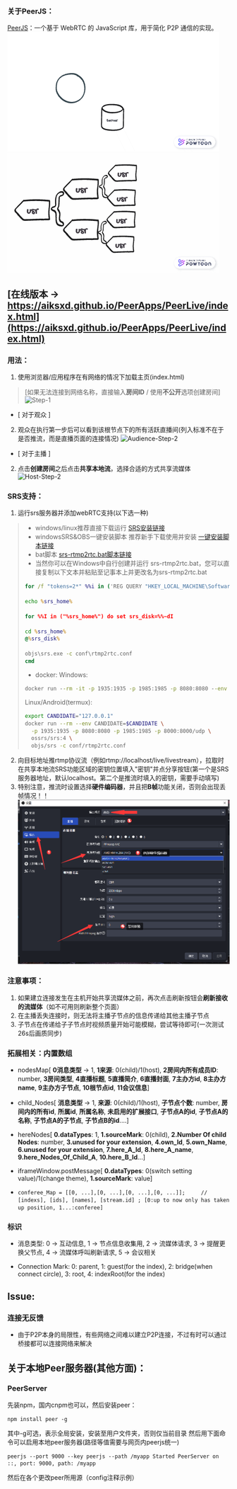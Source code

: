 ### **关于PeerJS**：
[PeerJS](https://peerjs.com/)：一个基于 WebRTC 的 JavaScript 库，用于简化 P2P 通信的实现。
![P2PGIF](https://github.com/aiksxd/material/blob/main/img/P2PGIF.gif)
![DeliverGIF](https://github.com/aiksxd/material/blob/main/img/DeliverGIF.gif)

## [在线版本 -> https://aiksxd.github.io/PeerApps/PeerLive/index.html](https://aiksxd.github.io/PeerApps/PeerLive/index.html)

### 用法：
1. 使用浏览器/应用程序在有网络的情况下加载主页(index.html)
> [如果无法连接到网络名称，直接输入**房间ID** / 使用**不公开**选项创建房间]
![Step-1](https://s21.ax1x.com/2025/02/01/pEZUrJ1.png)

+ [ 对于观众 ]
2. 观众在执行第一步后可以看到该根节点下的所有活跃直播间(列入标准不在于是否推流，而是直播页面的连接情况)
![Audience-Step-2](https://s21.ax1x.com/2025/02/01/pEZUyz6.png)

+ [ 对于主播 ]
2. 点击**创建房间**之后点击**共享本地流**，选择合适的方式共享流媒体
![Host-Step-2](https://s21.ax1x.com/2025/02/01/pEZUsRx.png)

### **SRS支持**：
1. 运行srs服务器并添加webRTC支持(以下选一种)
> + windows/linux推荐直接下载运行
> [SRS安装链接](https://github.com/ossrs/srs/releases)
> + windowsSRS&OBS一键安装脚本 推荐新手下载使用并安装
> [一键安装脚本链接](https://github.com/aiksxd/P2P-Live-Web/releases/download/v13/Window-Peerlive_0.1.0_x64-setup.exe)
> + bat脚本
> [srs-rtmp2rtc.bat脚本链接](https://github.com/aiksxd/P2P-Live-Web/blob/main/srs-rtmp2rtc.bat)
> + 当然你可以在Windows中自行创建并运行 srs-rtmp2rtc.bat，您可以直接复制以下文本并粘贴至记事本上并更改名为srs-rtmp2rtc.bat
> ```bat
> for /f "tokens=2*" %%i in ('REG QUERY "HKEY_LOCAL_MACHINE\Software\Microsoft\Windows\CurrentVersion\App Paths\srs\ins_dir"') do set srs_home=%%j
> 
> echo %srs_home%
> 
> for %%I in ("%srs_home%") do set srs_disk=%%~dI
> 
> cd %srs_home%
> @%srs_disk%
> 
> objs\srs.exe -c conf\rtmp2rtc.conf
> cmd
> ```
> + docker:
> Windows: 
> ```cmd
> docker run --rm -it -p 1935:1935 -p 1985:1985 -p 8080:8080 --env CANDIDATE=127.0.0.1 -p 8000:8000/udp registry.cn-hangzhou.aliyuncs.com/ossrs/srs:5 ./objs/srs -c conf/rtmp2rtc.conf`
> ```
> Linux/Android(termux):
> ```sh
> export CANDIDATE="127.0.0.1"
> docker run --rm --env CANDIDATE=$CANDIDATE \
>   -p 1935:1935 -p 8080:8080 -p 1985:1985 -p 8000:8000/udp \
>   ossrs/srs:4 \
>   objs/srs -c conf/rtmp2rtc.conf
> ```

2. 向目标地址推rtmp协议流（例如rtmp://localhost/live/livestream），拉取时在共享本地流SRS功能区域的密钥位置填入"密钥"并点分享按钮(第一个是SRS服务器地址，默认localhost。第二个是推流时填入的密钥，需要手动填写)
3. 特别注意，推流时设置选择**硬件编码器**，并且把**B帧**功能关闭，否则会出现丢帧情况！！
![Host-Step-3](https://github.com/zilinkids/P2P-MDmaterial/blob/main/Host-Step-3-zh.png)

### **注意事项**：
1. 如果建立连接发生在主机开始共享流媒体之前，再次点击刷新按钮会**刷新接收的流媒体**（如不可用则刷新整个页面）
2. 在主播丢失连接时，则无法将主播子节点的信息传递给其他主播子节点
3. 子节点在传递给子子节点时视频质量开始可能模糊，尝试等待即可(一次测试26s后画质同步)


### 拓展相关：内置数组
+ nodesMap[ **0消息类型** -> 1, **1来源**: 0(child)/1(host), **2房间内所有成员ID**: number, **3房间类型**, **4直播标题**, **5直播简介**, **6直播封面**, **7主办方id**, **8主办方name**, **9主办方子节点**, **10根节点id**, **11会议信息**]

+ child_Nodes[ **消息类型** -> 1, **来源**: 0(child)/1(host), **子节点个数**: number, **房间内的所有id**, **所属id**, **所属名称**, **未启用的扩展接口**, **子节点A的id**, **子节点A的名称**, **子节点A的子节点**, **子节点B的id**....]

+ hereNodes[ **0.dataTypes**: 1, **1.sourceMark**: 0(child), **2.Number Of child Nodes**: number, **3.unused for your extension**, **4.own_Id**, **5.own_Name**, **6.unused for your extension**, **7.here_A_Id**, **8.here_A_name**, **9.here_Nodes_Of_Child_A**, **10.here_B_Id**...]

+ iframeWindow.postMessage[ **0.dataTypes**: 0(switch setting value)/1(change theme), **1.sourceMark**: value]

+ `conferee_Map = [[0, ...],[0, ...],[0, ...],[0, ...]];     // [indexs], [ids], [names], [stream.id] ; [0:up to now only has taken up position, 1...:conferee]`

### 标识
+ 消息类型: 0 -> 互动信息, 1 -> 节点信息收集用, 2 -> 流媒体请求, 3 -> 提醒更换父节点, 4 -> 流媒体呼叫刷新请求, 5 -> 会议相关

+ Connection Mark: 0: parent, 1: guest(for the index), 2: bridge(when connect circle), 3: root, 4: indexRoot(for the index)

## Issue: 
### 连接无反馈
+ 由于P2P本身的局限性，有些网络之间难以建立P2P连接，不过有时可以通过桥接都可以连接网络来解决

## **关于本地Peer服务器(其他方面)**：
### PeerServer
先装npm，国内cnpm也可以，然后安装peer：
```
npm install peer -g
```
其中-g可选，表示全局安装，安装至用户文件夹，否则仅当前目录
然后用下面命令可以启用本地peer服务器(路径等值需要与网页内peerjs统一)
```
peerjs --port 9000 --key peerjs --path /myapp Started PeerServer on ::, port: 9000, path: /myapp
```
然后在各个更改peer所用源（config注释示例）
